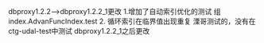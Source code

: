 dbproxy1.2.2-->dbproxy1.2.2_1更改
1.增加了自动索引优化的测试
组index.AdvanFuncIndex.test
2. 循环索引在临界值出现重复
溧哥测试的，没有在ctg-udal-test中测试
dbproxy1.2.2_1之后更改